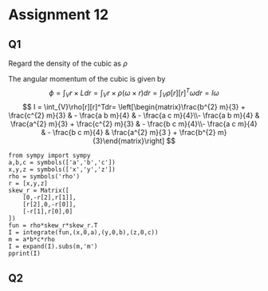 # Assignment 12
## Q1
Regard the density of the cubic as $\rho$

The angular momentum of the cubic is given by
$$
\phi = \int_{V}r\times L dr = \int_{V} r\times \rho(\omega \times r)dr =\int_{V} \rho[r][r]^T\omega dr = I\omega
$$
$$
I = \int_{V}\rho[r][r]^Tdr=
\left[\begin{matrix}\frac{b^{2} m}{3} + \frac{c^{2} m}{3} & - \frac{a b m}{4} 
& - \frac{a c m}{4}\\- \frac{a b m}{4} & \frac{a^{2} m}{3} + \frac{c^{2} m}{3}
 & - \frac{b c m}{4}\\- \frac{a c m}{4} & - \frac{b c m}{4} & \frac{a^{2} m}{3
} + \frac{b^{2} m}{3}\end{matrix}\right]
$$
```
from sympy import sympy
a,b,c = symbols(['a','b','c'])
x,y,z = symbols(['x','y','z'])
rho = symbols('rho')
r = [x,y,z]
skew_r = Matrix([
    [0,-r[2],r[1]],
    [r[2],0,-r[0]],
    [-r[1],r[0],0]
])
fun = rho*skew_r*skew_r.T
I = integrate(fun,(x,0,a),(y,0,b),(z,0,c))
m = a*b*c*rho
I = expand(I).subs(m,'m')
pprint(I)
```
## Q2
